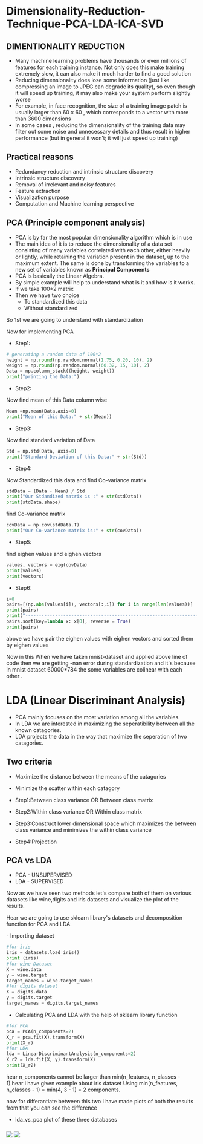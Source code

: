# Dimensionality-Reduction-Technique-PCA-LDA-ICA-SVD

## DIMENTIONALITY REDUCTION
- Many machine learning problems have thousands or even millions of features for each training instance. Not only does this make training extremely slow, it can also make it much harder to find a good solution
- Reducing dimensionality does lose some information (just like compressing an image to JPEG can degrade its quality), so even though it will speed up training, it may also make your system perform slightly worse
- For example, in face recognition, the size of a training image patch is usually larger than 60 x 60 , which corresponds to a vector with more than 3600 dimensions
- In some cases , reducing the dimensionality of the training data may filter out some noise and unnecessary details and thus result in higher performance (but in general it won’t; it will just speed up training)

## Practical reasons
- Redundancy reduction and intrinsic structure discovery
- Intrinsic structure discovery
- Removal of irrelevant and noisy features
- Feature extraction
- Visualization purpose
- Computation and Machine learning perspective

## PCA (Principle component analysis)
- PCA is by far the most popular dimensionality algorithm which is in use
- The main idea of it is to reduce the dimensionality of a data set consisting of many variables correlated with each other, either heavily or lightly, while retaining the variation present in the dataset, up to the maximum extent. The same is done by transforming the variables to a new set of variables known as <b>Principal Components</b>
- PCA is basically the Linear Algebra.
- By simple example will help to understand what is it and how is it works.
- If we take 100*2 matrix
- Then we have two choice 
    - To standardized this data
    - Without standardized
<p>So 1st we are going to understand with standardization</p>
<p>Now for implementing PCA</p>

- Step1:
```python
# generating a random data of 100*2
height = np.round(np.random.normal(1.75, 0.20, 10), 2)
weight = np.round(np.random.normal(60.32, 15, 10), 2)
Data = np.column_stack((height, weight))
print("printing the Data:")
```

- Step2:
<p>Now find mean of this Data column wise</p>

```python
Mean =np.mean(Data,axis=0)
print("Mean of this Data:" + str(Mean))
```

- Step3:
<p>Now find standard variation of Data</p>

```python
Std = np.std(Data, axis=0)
print("Standard Deviation of this Data:" + str(Std))
```

- Step4:
<p>Now Standardized this data and find Co-variance matrix</p>

```python
stdData = (Data - Mean) / Std
print("Our Stdandized matrix is :" + str(stdData))
print(stdData.shape)
```

<p>find Co-variance matrix</p>

```python
covData = np.cov(stdData.T)
print("Our Co-variance matrix is:" + str(covData))
```

- Step5:
<p>find eighen values and eighen vectors</p>

```python
values, vectors = eig(covData)
print(values)
print(vectors)
```

- Step6:
```python 
i=0
pairs=[(np.abs(values[i]), vectors[:,i]) for i in range(len(values))]
print(pairs)
print("------------------------------------------------------------------------------------------------------------------")
pairs.sort(key=lambda x: x[0], reverse = True)
print(pairs)
``` 
<p>above we have pair the eighen values with eighen vectors and sorted them by eighen values</p>
<p>Now in this When we have taken mnist-dataset and applied above line of code then we are getting -nan error during standardization and it's because in mnist dataset 60000*784 the some variables are colinear with each other .</p>

# LDA (Linear Discriminant Analysis)

- PCA mainly focuses on the most variation among all the variables.
- In LDA we are interested in maximizing the seperatibility between all the known catagories.
- LDA projects the data in the way that maximize the seperation of two catagories.

## Two criteria

- Maximize the distance between the means of the catagories

- Minimize the scatter within each catagory

- Step1:Between class variance OR Between class matrix

- Step2:Within class variance OR Within class matrix

- Step3:Construct lower dimensional space which maximizes the between class variance and minimizes the within class variance

- Step4:Projection


## PCA vs LDA
- PCA - UNSUPERVISED
- LDA - SUPERVISED

<p>Now as we have seen two methods let's compare both of them on various datasets like wine,digits and iris datasets and visualize the plot of the results.</p>

<p>Hear we are going to use sklearn library's datasets and decomposition function for PCA and LDA.</p>
- Importing dataset

```python 
#for iris
iris = datasets.load_iris()
print (iris)
#for wine Dataset
X = wine.data
y = wine.target
target_names = wine.target_names
#for digits dataset
X = digits.data
y = digits.target
target_names = digits.target_names
```
- Calculating PCA and LDA with the help of sklearn library function

```python
#for PCA
pca = PCA(n_components=2)
X_r = pca.fit(X).transform(X)
print(X_r)
#for LDA
lda = LinearDiscriminantAnalysis(n_components=2)
X_r2 = lda.fit(X, y).transform(X)
print(X_r2)
```
<p>hear n_components cannot be larger than min(n_features, n_classes - 1).hear i have given example about iris dataset Using min(n_features, n_classes - 1) = min(4, 3 - 1) = 2 components.</p>
<p>now for differantiate between this two i have made plots of both the results from that you can see the difference</p>

- lda_vs_pca plot of these three databases

### 

<img src = https://github.com/snayan06/Dimensionality-reduction-algorithm-implimentationof-pca-lda-ica-svd/blob/master/irisplot.png>

<img src = https://github.com/snayan06/Dimensionality-reduction-algorithm-implimentationof-pca-lda-ica-svd/blob/master/wineplot.png>


    
